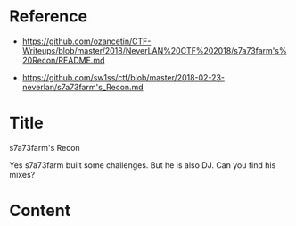 # Reference

[//]: <> (文章所涉及到的技术点、WriteUp的链接)

* https://github.com/ozancetin/CTF-Writeups/blob/master/2018/NeverLAN%20CTF%202018/s7a73farm's%20Recon/README.md

* https://github.com/sw1ss/ctf/blob/master/2018-02-23-neverlan/s7a73farm's_Recon.md

# Title

[//]: <> (题目)

s7a73farm's Recon

Yes s7a73farm built some challenges. But he is also DJ. Can you find his mixes?

# Content

[//]: <> (WriteUp内容)



